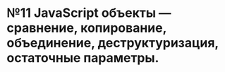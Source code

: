# №11 JavaScript объекты — сравнение, копирование, объединение, деструктуризация, остаточные параметры.


